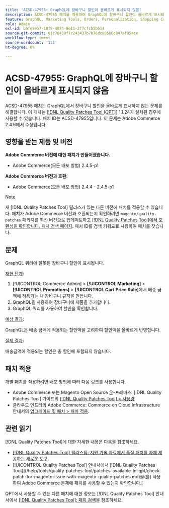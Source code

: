 ```yaml
---
title: 'ACSD-47955: GraphQL에 장바구니 할인이 올바르게 표시되지 않음'
description: ACSD-47955 패치를 적용하여 GraphQL에 장바구니 할인이 올바르게 표시되지 않는 Adobe Commerce 문제를 해결합니다.
feature: GraphQL, Marketing Tools, Orders, Personalization, Shopping Cart
role: Admin
exl-id: bbfe9957-18f9-4874-8e11-2f7cfcb5b614
source-git-commit: 81c78439f7c243437b7b76dc80560c847af95ace
workflow-type: tm+mt
source-wordcount: '338'
ht-degree: 0%

---
```


# ACSD-47955: GraphQL에 장바구니 할인이 올바르게 표시되지 않음

ACSD-47955 패치는 GraphQL에서 장바구니 할인을 올바르게 표시하지 않는 문제를 해결합니다. 이 패치는 [[!DNL Quality Patches Tool (QPT)]](https://experienceleague.adobe.com/en/docs/commerce-knowledge-base/kb/announcements/commerce-announcements/magento-quality-patches-released-new-tool-to-self-serve-quality-patches) 1.1.24가 설치된 경우에 사용할 수 있습니다. 패치 ID는 ACSD-47955입니다. 이 문제는 Adobe Commerce 2.4.6에서 수정됩니다.

## 영향을 받는 제품 및 버전

**Adobe Commerce 버전에 대한 패치가 만들어졌습니다.**

* Adobe Commerce(모든 배포 방법) 2.4.5-p1

**Adobe Commerce 버전과 호환:**

* Adobe Commerce(모든 배포 방법) 2.4.4 - 2.4.5-p1

>[!NOTE]
>
>새 [!DNL Quality Patches Tool] 릴리스가 있는 다른 버전에 패치를 적용할 수 있습니다. 패치가 Adobe Commerce 버전과 호환되는지 확인하려면 `magento/quality-patches` 패키지를 최신 버전으로 업데이트하고 [[!DNL Quality Patches Tool]에서 호환성을 확인합니다. 패치 검색 페이지](https://experienceleague.adobe.com/tools/commerce-quality-patches/index.html). 패치 ID를 검색 키워드로 사용하여 패치를 찾습니다.

## 문제

GraphQL 쿼리에 잘못된 장바구니 할인이 표시됩니다.

<u>재현 단계</u>:

1. [!UICONTROL Commerce Admin] > **[!UICONTROL Marketing]** > **[!UICONTROL Promotions]** > **[!UICONTROL Cart Price Rule]**&#x200B;에서 배송 금액에 적용되는 새 장바구니 규칙을 만듭니다.
1. GraphQL을 사용하여 장바구니에 제품을 추가합니다.
1. GraphQL 쿼리를 사용하여 할인을 확인합니다.

<u>예상 결과</u>:

GraphQL은 배송 금액에 적용되는 할인액을 고려하여 할인액을 올바르게 반영합니다.

<u>실제 결과</u>:

배송금액에 적용되는 할인은 총 할인에 포함되지 않습니다.

## 패치 적용

개별 패치를 적용하려면 배포 방법에 따라 다음 링크를 사용합니다.

* Adobe Commerce 또는 Magento Open Source 온-프레미스: [!DNL Quality Patches Tool] 가이드의 [[!DNL Quality Patches Tool] > 사용량](/help/tools/quality-patches-tool/usage.md)
* 클라우드 인프라의 Adobe Commerce: Commerce on Cloud Infrastructure 안내서의 [업그레이드 및 패치 > 패치 적용](https://experienceleague.adobe.com/docs/commerce-cloud-service/user-guide/develop/upgrade/apply-patches.html).

## 관련 읽기

[!DNL Quality Patches Tool]에 대한 자세한 내용은 다음을 참조하세요.

* [[!DNL Quality Patches Tool] 릴리스됨: 지원 기술 자료에서 품질 패치를 자체 제공하는 새로운 도구](https://experienceleague.adobe.com/en/docs/commerce-knowledge-base/kb/announcements/commerce-announcements/magento-quality-patches-released-new-tool-to-self-serve-quality-patches).
* [!UICONTROL Quality Patches Tool] 안내서에서  [!DNL Quality Patches Tool]](/help/tools/quality-patches-tool/patches-available-in-qpt/check-patch-for-magento-issue-with-magento-quality-patches.md)을(를) 사용하여 Adobe Commerce 문제에 패치를 사용할 수 있는지 확인합니다.[


QPT에서 사용할 수 있는 다른 패치에 대한 정보는 [!DNL Quality Patches Tool] 안내서에서 [[!DNL Quality Patches Tool]: 패치 검색](https://experienceleague.adobe.com/tools/commerce-quality-patches/index.html)을 참조하세요.
